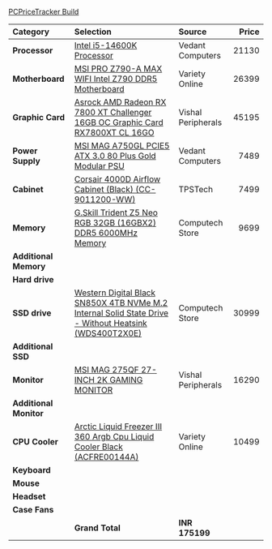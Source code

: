 [PCPriceTracker Build](https://pcpricetracker.in/b/s/f3829a3a-6ea8-4b05-925f-cc31ec60e0ac)

Category|Selection|Source|Price
:----|:----|:----|----:
**Processor** | [Intel i5-14600K Processor](https://pcpricetracker.in/products/ed4eabfd7b39fda0edda3795b9c004d4) | Vedant Computers | 21130
**Motherboard** | [MSI PRO Z790-A MAX WIFI Intel Z790 DDR5 Motherboard](https://pcpricetracker.in/products/f6f34c9b40f3f24b2686c4be184c5ff4) | Variety Online | 26399
**Graphic Card** | [Asrock AMD Radeon RX 7800 XT Challenger 16GB OC Graphic Card RX7800XT CL 16GO](https://pcpricetracker.in/products/eff789bb1db50fa77a078f4de20aafa8) | Vishal Peripherals | 45195
**Power Supply** | [MSI MAG A750GL PCIE5 ATX 3.0 80 Plus Gold Modular PSU](https://pcpricetracker.in/products/566f30f454520c4b938338f0668ddaa8) | Vedant Computers | 7489
**Cabinet** | [Corsair 4000D Airflow Cabinet (Black) (CC-9011200-WW)](https://pcpricetracker.in/products/fc0605e5edd3403d995d710800997ee4) | TPSTech | 7499
**Memory** | [G.Skill Trident Z5 Neo RGB 32GB (16GBX2) DDR5 6000MHz Memory](https://pcpricetracker.in/products/0d609bb11161a101d43cc483e0f5d308) | Computech Store | 9699
**Additional Memory** |  |  | 
**Hard drive** |  |  | 
**SSD drive** | [Western Digital Black SN850X 4TB NVMe M.2 Internal Solid State Drive - Without Heatsink (WDS400T2X0E)](https://pcpricetracker.in/products/b7af08e3a3b8fcb2ab981ff712830d8e) | Computech Store | 30999
**Additional SSD** |  |  | 
**Monitor** | [MSI MAG 275QF 27-INCH 2K GAMING MONITOR](https://pcpricetracker.in/products/71a48e9d98435aa4ca66e28bbcdf54aa) | Vishal Peripherals | 16290
**Additional Monitor** |  |  | 
**CPU Cooler** | [Arctic Liquid Freezer III 360 Argb Cpu Liquid Cooler Black (ACFRE00144A)](https://pcpricetracker.in/products/d8113e3dee7d1dec6984cbc9bb89700c) | Variety Online | 10499
**Keyboard** |  |  | 
**Mouse** |  |  | 
**Headset** |  |  | 
**Case Fans** |  |  | 
| | **Grand Total** | **INR 175199** |